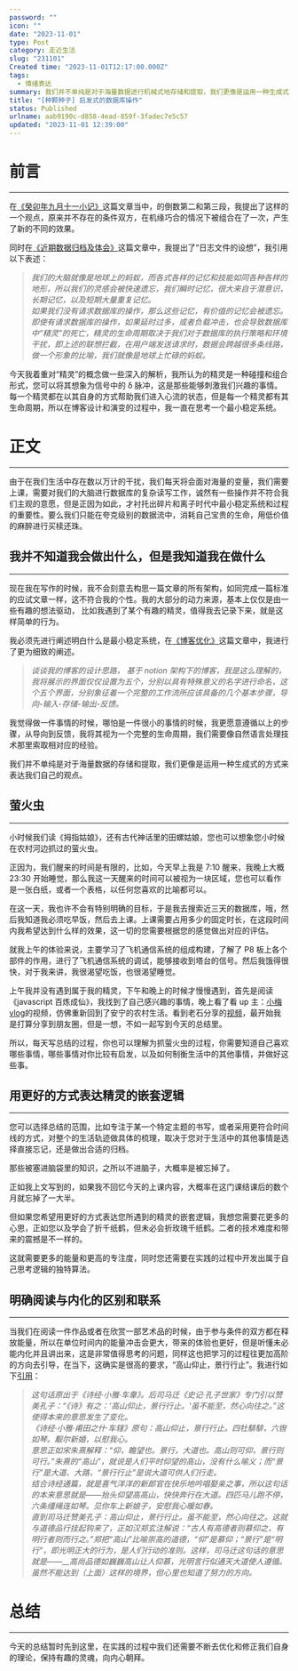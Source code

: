 ```yaml
---
password: ""
icon: ""
date: "2023-11-01"
type: Post
category: 走近生活
slug: "231101"
Created time: "2023-11-01T12:17:00.000Z"
tags:
  - 情绪表达
summary: 我们并不单纯是对于海量数据进行机械式地存储和提取，我们更像是运用一种生成式的方式来表达我们自己的观点。
title: "[种颗种子] 启发式的数据库操作"
status: Published
urlname: aab9190c-d858-4ead-859f-3fadec7e5c57
updated: "2023-11-01 12:39:00"
---
```


# 前言

---

在[《癸卯年九月十一小记》](https://matrixcore.top/article/231025)这篇文章当中，的倒数第二和第三段，我提出了这样的一个观点，原来并不存在的条件双方，在机缘巧合的情况下被组合在了一次，产生了新的不同的效果。

同时在[《近期数据归档及体会》](https://matrixcore.top/article/231022)这篇文章中，我提出了“日志文件的设想”，我引用以下表述：

> _我们的大脑就像是地球上的蚂蚁，而各式各样的记忆和技能如同各种各样的地形，所以我们的灵感会被快速遗忘，我们瞬时记忆，很大来自于潜意识，长期记忆，以及短期大量重复记忆。  
>  如果我们没有请求数据库的操作，那么这些记忆，有价值的记忆会被遗忘。即使有请求数据库的操作，如果延时过多，或者负载冲击，也会导致数据库中“精灵”的死亡，精灵的生命周期取决于我们对于数据库的执行策略和环境干扰，即上述的联想拦截，在用户端发送请求时，数据会跨越很多条线路，做一个形象的比喻，我们就像是地球上忙碌的蚂蚁。_

今天我着重对“精灵”的概念做一些深入的解析，我所认为的精灵是一种碰撞和组合形式，您可以将其想象为信号中的 δ 脉冲，这是那些能够刺激我们兴趣的事情。每一个精灵都在以其自身的方式帮助我们进入心流的状态，但是每一个精灵都有其生命周期，所以在博客设计和演变的过程中，我一直在思考一个最小稳定系统。

# 正文

---

由于在我们生活中存在数以万计的干扰，我们每天将会面对海量的变量，我们需要上课，需要对我们的大脑进行数据库的复杂读写工作，诚然有一些操作并不符合我们主观的意愿，但是正因为如此，才衬托出碎片和离子时代中最小稳定系统和过程的重要性。要么我们只能在夸克级别的数据流中，消耗自己宝贵的生命，用低价值的麻醉进行买椟还珠。

## 我并不知道我会做出什么，但是我知道我在做什么

---

现在我在写作的时候，我不会刻意去构思一篇文章的所有架构，如同完成一篇标准的应试文章一样，这不符合我的个性。我的大部分的动力来源，基本上仅仅是由一些有趣的想法驱动， 比如我遇到了某个有趣的精灵，值得我去记录下来，就是这样简单的行为。

我必须先进行阐述明白什么是最小稳定系统，在[《博客优化》](https://matrixcore.top/article/improve)这篇文章中，我进行了更为细致的阐述。

> _谈谈我的博客的设计思路， 基于 notion 架构下的博客，我是这么理解的，我将展示的界面仅仅设置为五个，分别以具有特殊意义的名字进行命名，这个五个界面，分别象征着一个完整的工作流所应该具备的几个基本步骤，导向-输入-存储-输出-反馈。_

我觉得做一件事情的时候，哪怕是一件很小的事情的时候，我更愿意遵循以上的步骤，从导向到反馈，我将其视为一个完整的生命周期，我们需要像自然语言处理技术那里索取相对应的经验。

我们并不单纯是对于海量数据的存储和提取，我们更像是运用一种生成式的方式来表达我们自己的观点。

## 萤火虫

---

小时候我们读《拇指姑娘》，还有古代神话里的田螺姑娘，您也可以想象您小时候在农村河边抓过的萤火虫。

正因为，我们醒来的时间是有限的，比如，今天早上我是 7:10 醒来，我晚上大概 23:30 开始睡觉，那么我这一天醒来的时间可以被视为一块区域，您也可以看作是一张白纸，或者一个表格，以任何您喜欢的比喻都可以。

在这一天，我也许不会有特别明确的目标，于是我去搜索近三天的数据库，哦，然后我知道我必须吃早饭，然后去上课。上课需要占用多少的固定时长，在这段时间内我希望达到什么样的效果，这一切的您需要根据您的感觉做出对应的评估。

就我上午的体验来说，主要学习了飞机通信系统的组成构建，了解了 P8 板上各个部件的作用，进行了飞机通信系统的调试，能够接收到塔台的信号。然后我饿得很快，对于我来讲，我很渴望吃饭，也很渴望睡觉。

上午我并没有遇到属于我的精灵，下午和晚上的时候才慢慢遇到，首先是阅读《javascript 百炼成仙》，我找到了自己感兴趣的事情，晚上看了看 up 主：[小梅 vlog](https://www.bilibili.com/video/BV1Sj411a74k/?spm_id_from=333.999.top_right_bar_window_history.content.click&vd_source=237e295a40d7aaea043ead8c0d2c78ab)的视频，仿佛重新回到了安宁的农村生活。看到老石分享的[视频](https://t.bilibili.com/858969699475521558)，最开始我是打算分享到朋友圈，但是一想，不如一起写到今天的总结里。

所以，每天写总结的过程，你也可以理解为抓萤火虫的过程，你需要知道自己喜欢哪些事情，哪些事情对你比较有启发，以及如何制衡生活中的其他事情，并做好这些事。

## 用更好的方式表达精灵的嵌套逻辑

---

您可以选择总结的范围，比如专注于某一个特定主题的书写，或者采用更符合时间线的方式，对整个的生活轨迹做具体的梳理，取决于您对于生活中的其他事情是选择直接忘记，还是做出合适的归档。

那些被塞进脑袋里的知识，之所以不进脑子，大概率是被忘掉了。

正如我上文写到的，如果我不回忆今天的上课内容，大概率在这门课结课后的数个月就忘掉了一大半。

但如果您希望用更好的方式表达您所遇到的精灵的嵌套逻辑，我想您需要花更多的心思，正如您以及学会了折千纸鹤，但未必会折玫瑰千纸鹤。二者的技术难度和带来的震撼是不一样的。

这就需要更多的能量和更高的专注度，同时您还需要在实践的过程中开发出属于自己思考逻辑的独特算法。

## 明确阅读与内化的区别和联系

---

当我们在阅读一件作品或者在欣赏一部艺术品的时候，由于参与条件的双方都在释放能量，所以在单位时间内的能量冲击会更大，带来的体验也更好，但是听懂未必能内化并且讲出来，这是非常值得思考的问题，同样这也把学习的过程往更加高阶的方向去引导，在当下，这确实是很高的要求，“高山仰止，景行行止”。我进行如下[引用](https://www.zhihu.com/question/24801258)：

> _这句话原出于《诗经·小雅·车舝》。后司马迁《史记·孔子世家》专门引以赞美孔子：“《诗》有之：‘高山仰止，景行行止。'虽不能至，然心向往之。”这使得本来的意思发生了变化。  
>  《诗经·小雅·甫田之什·车辖》原句：高山仰止，景行行止。四牡騑騑，六辔如琴。觏尔新婚，以慰我心。  
>  意思正如宋朱熹解释：“仰，瞻望也。景行，大道也。高山则可仰，景行则可行。”朱熹的“高山”，就说是人们平时仰望的高山，没有什么喻义；而“景行”是大道、大路，“景行行止”是说大道可供人们行走。  
>  结合诗经通篇，就是喜气洋洋的新郎官在快乐地吟唱娶亲之事，所以这句话的本来意思就是——抬头仰望高高山，快快奔行在大道。四匹马儿跑不停，六条缰绳连如琴。见你车上新娘子，安慰我心暖如春。  
>  直到司马迁赞美孔子：高山仰止，景行行止。虽不能至，然心向往之。这就与道德品行挂起钩来了，正如汉郑玄注解说：“古人有高德者则慕仰之，有明行者则而行之。”郑把“高山”比喻崇高的道德，“仰”是慕仰；“景行”是“明行”，即光明正大的行为，是人们行动的准则。这样，司马迁这句话的意思就是——\_\_高尚品德如巍巍高山让人仰慕，光明言行似通天大道使人遵循。虽然不能达到（上面）这样的境界，但心里也知道了努力的方向。_

# 总结

---

今天的总结暂时先到这里，在实践的过程中我们还需要不断去优化和修正我们自身的理论，保持有趣的灵魂，向内心朝拜。
